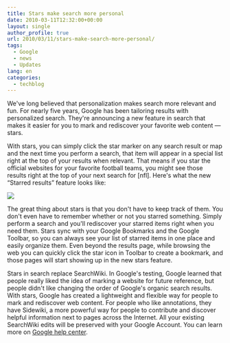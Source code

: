 ```yaml
---
title: Stars make search more personal
date: 2010-03-11T12:32:00+00:00
layout: single
author_profile: true
url: 2010/03/11/stars-make-search-more-personal/
tags:
  - Google
  - news
  - Updates
lang: en
categories: 
  - techblog
---
```

We've long believed that personalization makes search more relevant and fun. For nearly five years, Google has been tailoring results with personalized search. They're announcing a new feature in search that makes it easier for you to mark and rediscover your favorite web content — stars.

With stars, you can simply click the star marker on any search result or map and the next time you perform a search, that item will appear in a special list right at the top of your results when relevant. That means if you star the official websites for your favorite football teams, you might see those results right at the top of your next search for [nfl]. Here's what the new “Starred results” feature looks like:

[![](http://2.bp.blogspot.com/_vaUVXcmC3OI/S5jal9x0bgI/AAAAAAAABPs/yfWIh0h4PY4/s400/st1.png)](http://2.bp.blogspot.com/_vaUVXcmC3OI/S5jal9x0bgI/AAAAAAAABPs/yfWIh0h4PY4/s1600-h/st1.png)

The great thing about stars is that you don't have to keep track of them. You don't even have to remember whether or not you starred something. Simply perform a search and you'll rediscover your starred items right when you need them. Stars sync with your Google Bookmarks and the Google Toolbar, so you can always see your list of starred items in one place and easily organize them. Even beyond the results page, while browsing the web you can quickly click the star icon in Toolbar to create a bookmark, and those pages will start showing up in the new stars feature.

Stars in search replace SearchWiki. In Google's testing, Google learned that people really liked the idea of marking a website for future reference, but people didn't like changing the order of Google's organic search results. With stars, Google has created a lightweight and flexible way for people to mark and rediscover web content. For people who like annotations, they have Sidewiki, a more powerful way for people to contribute and discover helpful information next to pages across the Internet. All your existing SearchWiki edits will be preserved with your Google Account. You can learn more on [Google help center](http://www.google.com/support/websearch/bin/answer.py?answer=115764).